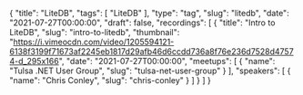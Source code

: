 {
  "title": "LiteDB",
  "tags": [
    "LiteDB"
  ],
  "type": "tag",
  "slug": "litedb",
  "date": "2021-07-27T00:00:00",
  "draft": false,
  "recordings": [
    {
      "title": "Intro to LiteDB",
      "slug": "intro-to-litedb",
      "thumbnail": "https://i.vimeocdn.com/video/1205594121-6138f3199f71673af2245eb1817d29afb46d6ccdd736a8f76e236d7528d47574-d_295x166",
      "date": "2021-07-27T00:00:00",
      "meetups": [
        {
          "name": "Tulsa .NET User Group",
          "slug": "tulsa-net-user-group"
        }
      ],
      "speakers": [
        {
          "name": "Chris Conley",
          "slug": "chris-conley"
        }
      ]
    }
  ]
}